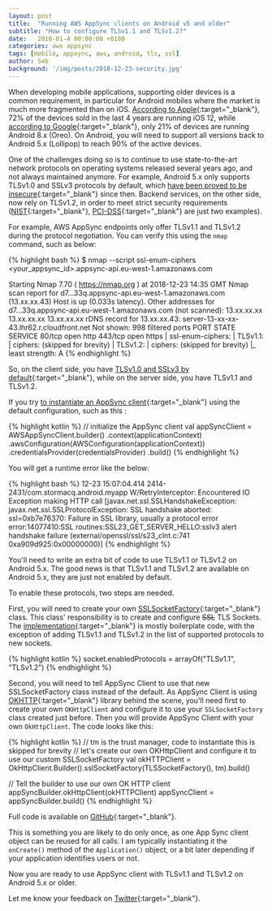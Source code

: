 ```yaml
---
layout: post
title:  "Running AWS AppSync clients on Android v5 and older"
subtitle: "How to configure TLSv1.1 and TLSv1.2?"
date:   2018-01-4 00:00:00 +0100
categories: aws appsync
tags: [mobile, appsync, aws, android, tls, ssl]
author: Seb
background: '/img/posts/2018-12-23-security.jpg'
---
```


When developing mobile applications, supporting older devices is a common requirement, in particular for Android mobiles where the market is much more fragmented than on iOS.  [According to Apple][iOS adoption]{:target="_blank"}, 72% of the devices sold in the last 4 years are running iOS 12, while [according to Google][android adoption]{:target="_blank"}, only 21% of devices are running Android 8.x (Oreo).  On Android, you will need to support all versions back to Android 5.x (Lollipop) to reach 90% of the active devices.

One of the challenges doing so is to continue to use state-to-the-art network protocols on operating systems released several years ago, and not always maintained anymore.  For example, Android 5.x only supports TLSv1.0 and SSLv3 protocols by default, which [have been proved to be insecure][poddle]{:target="_blank"} since then.  Backend services, on the other side, now rely on TLSv1.2, in order to meet strict security requirements ([NIST][NIST]{:target="_blank"}, [PCI-DSS][PCIDSS]{:target="_blank"} are just two examples).

For example, AWS AppSync endpoints only offer TLSv1.1 and TLSv1.2 during the protocol negotiation. You can verify this using the ```nmap``` command, such as below:

{% highlight bash %}
$ nmap --script ssl-enum-ciphers <your_appsync_id>.appsync-api.eu-west-1.amazonaws.com

Starting Nmap 7.70 ( https://nmap.org ) at 2018-12-23 14:35 GMT
Nmap scan report for d7...33q.appsync-api.eu-west-1.amazonaws.com (13.xx.xx.43)
Host is up (0.033s latency).
Other addresses for d7...33q.appsync-api.eu-west-1.amazonaws.com (not scanned): 13.xx.xx.xx 13.xx.xx.xx 13.xx.xx.xx
rDNS record for 13.xx.xx.43: server-13-xx-xx-43.lhr62.r.cloudfront.net
Not shown: 998 filtered ports
PORT    STATE SERVICE
80/tcp  open  http
443/tcp open  https
| ssl-enum-ciphers:
|   TLSv1.1:
|     ciphers:
(skipped for brevity)
|   TLSv1.2:
|     ciphers:
(skipped for brevity)
|_  least strength: A
{% endhighlight %}


So, on the client side, you have [TLSv1.0 and SSLv3 by default][androidtlsv1.1]{:target="_blank"}, while on the server side, you have TLSv1.1 and TLSv1.2.

If you try [to instantiate an AppSync client][AppSyncClient]{:target="_blank"} using the default configuration, such as this :

{% highlight kotlin %}
// initialize the AppSync client
val appSyncClient = AWSAppSyncClient.builder()
        .context(applicationContext)
        .awsConfiguration(AWSConfiguration(applicationContext))
        .credentialsProvider(credentialsProvider)
        .build()
{% endhighlight %}

You will get a runtime error like the below:

{% highlight bash %}
12-23 15:07:04.414 2414-2431/com.stormacq.android.myapp W/RetryInterceptor: Encountered IO Exception making HTTP call [javax.net.ssl.SSLHandshakeException: javax.net.ssl.SSLProtocolException: SSL handshake aborted: ssl=0xb7e76370: Failure in SSL library, usually a protocol error
    error:14077410:SSL routines:SSL23_GET_SERVER_HELLO:sslv3 alert handshake failure (external/openssl/ssl/s23_clnt.c:741 0xa909d925:0x00000000)]
{% endhighlight %}

You'll need to write an extra bit of code to use TLSv1.1 or TLSv1.2 on Android 5.x. The good news is that TLSv1.1 and TLSv1.2 are available on Android 5.x, they are just not enabled by default.  

To enable these protocols, two steps are needed.

First, you will need to create your own [SSLSocketFactory](https://developer.android.com/reference/javax/net/ssl/SSLSocketFactory){:target="_blank"} class.  This class' responsibility is to create and configure ~~SSL~~ TLS Sockets.  The [implementation](https://github.com/sebsto/maxi-80-android-exoplayer2/blob/maxi80/Maxi80/src/main/java/com/stormacq/android/maxi80/TLSSocketFactory.kt){:target="_blank"} is mostly boilerplate code, with the exception of adding TLSv1.1 and TLSv1.2 in the list of supported protocols to new sockets.

{% highlight kotlin %}
socket.enabledProtocols = arrayOf("TLSv1.1", "TLSv1.2")
{% endhighlight %}

Second, you will need to tell AppSync Client to use that new SSLSocketFactory class instead of the default.  As AppSync Client is using [OKHTTP](https://github.com/square/okhttp/){:target="_blank"} library behind the scene, you'll need first to create your own ``OKHttpClient`` and configure it to use your ``SSLSocketFactory`` class created just before.  Then you will provide AppSync Client with your own ``OkHttpClient``.  The code looks like this:

{% highlight kotlin %}
// tm is the trust manager, code to instantiate this is skipped for brevity
// let's create our own OKHttpClient and configure it to use our custom SSLSocketFactory
val okHTTPClient = OkHttpClient.Builder().sslSocketFactory(TLSSocketFactory(), tm).build()

// Tell the builder to use our own OK HTTP client
appSyncBuilder.okHttpClient(okHTTPClient) 
appSyncClient = appSyncBuilder.build()
{% endhighlight %}

Full code is available on [GitHub](https://github.com/sebsto/maxi-80-android-exoplayer2/blob/maxi80/Maxi80/src/main/java/com/stormacq/android/maxi80/Maxi80Application.kt#L96){:target="_blank"}.

This is something you are likely to do only once, as one App Sync client object can be reused for all calls.  I am typically instantiating it the ``onCreate()`` method of the ``Application()`` object, or a bit later depending if your application identifies users or not.

Now you are ready to use AppSync client with TLSv1.1 and TLSv1.2 on Android 5.x or older.

Let me know your feedback on [Twitter][twitter]{:target="_blank"}.

[androidtlsv1.1]: https://github.com/square/okhttp/issues/1934
[AppSyncClient]: https://github.com/awslabs/aws-mobile-appsync-sdk-android
[NIST]: https://threatpost.com/federal-agencies-told-to-support-tls-1-2-by-2015/105906/
[PCIDSS]: https://blog.pcisecuritystandards.org/are-you-ready-for-30-june-2018-sayin-goodbye-to-ssl-early-tls
[poddle]: https://blog.qualys.com/ssllabs/2014/12/08/poodle-bites-tls
[iOS adoption]: https://developer.apple.com/support/app-store/
[android adoption]: https://developer.android.com/about/dashboards/
[twitter]: https://twitter.com/sebsto


